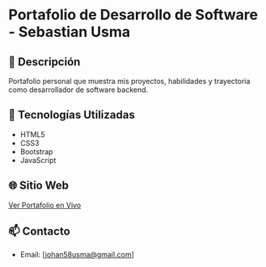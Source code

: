 # Portafolio de Desarrollo de Software - Sebastian Usma

## 🚀 Descripción
Portafolio personal que muestra mis proyectos, habilidades y trayectoria como desarrollador de software backend.

## 🔧 Tecnologías Utilizadas
- HTML5
- CSS3
- Bootstrap
- JavaScript

## 🌐 Sitio Web
[Ver Portafolio en Vivo](https://usma117.github.io/portafolio/)

## 📫 Contacto
- Email: [johan58usma@gmail.com]
